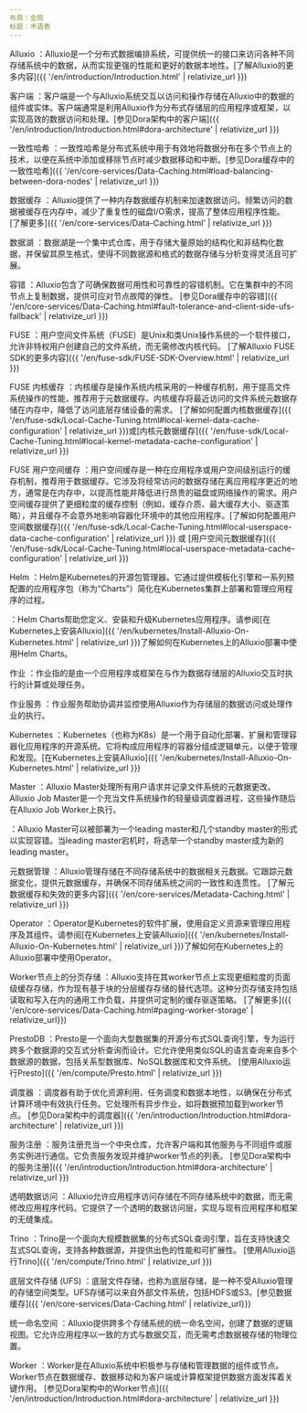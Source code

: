 ```yaml
---
布局：全局
标题：术语表
---
```


Alluxio
：Alluxio是一个分布式数据编排系统，可提供统一的接口来访问各种不同存储系统中的数据，从而实现更强的性能和更好的数据本地性。[了解Alluxio的更多内容]({{ '/en/introduction/Introduction.html' | relativize_url }})

客户端
：客户端是一个与Alluxio系统交互以访问和操作存储在Alluxio中的数据的组件或实体。客户端通常是利用Alluxio作为分布式存储层的应用程序或框架，以实现高效的数据访问和处理。[参见Dora架构中的客户端]({{ '/en/introduction/Introduction.html#dora-architecture' | relativize_url }})

一致性哈希
：一致性哈希是分布式系统中用于有效地将数据分布在多个节点上的技术，以便在系统中添加或移除节点时减少数据移动和中断。[参见Dora缓存中的一致性哈希]({{ '/en/core-services/Data-Caching.html#load-balancing-between-dora-nodes' | relativize_url }})

数据缓存
：Alluxio提供了一种内存数据缓存机制来加速数据访问。频繁访问的数据被缓存在内存中，减少了重复性的磁盘I/O需求，提高了整体应用程序性能。 [了解更多]({{ '/en/core-services/Data-Caching.html' | relativize_url }})

数据湖
：数据湖是一个集中式仓库，用于存储大量原始的结构化和非结构化数据，并保留其原生格式，使得不同数据源和格式的数据存储与分析变得灵活且可扩展。

容错
：Alluxio包含了可确保数据可用性和可靠性的容错机制。它在集群中的不同节点上复制数据，提供可应对节点故障的弹性。 [参见Dora缓存中的容错]({{ '/en/core-services/Data-Caching.html#fault-tolerance-and-client-side-ufs-fallback' | relativize_url }})

FUSE
：用户空间文件系统（FUSE）是Unix和类Unix操作系统的一个软件接口，允许非特权用户创建自己的文件系统，而无需修改内核代码。 [了解Alluxio FUSE SDK的更多内容]({{ '/en/fuse-sdk/FUSE-SDK-Overview.html' | relativize_url }})

FUSE 内核缓存
：内核缓存是操作系统内核采用的一种缓存机制，用于提高文件系统操作的性能，推荐用于元数据缓存。内核缓存将最近访问的文件系统元数据存储在内存中，降低了访问底层存储设备的需求。 [了解如何配置内核数据缓存]({{ '/en/fuse-sdk/Local-Cache-Tuning.html#local-kernel-data-cache-configuration' | relativize_url }})或[内核元数据缓存]({{ '/en/fuse-sdk/Local-Cache-Tuning.html#local-kernel-metadata-cache-configuration' | relativize_url }})

FUSE 用户空间缓存
：用户空间缓存是一种在应用程序或用户空间级别运行的缓存机制，推荐用于数据缓存。它涉及将经常访问的数据存储在离应用程序更近的地方，通常是在内存中，以提高性能并降低进行昂贵的磁盘或网络操作的需求。用户空间缓存提供了更细粒度的缓存控制（例如，缓存介质、最大缓存大小、驱逐策略），并且缓存不会意外地影响容器化环境中的其他应用程序。[了解如何配置用户空间数据缓存]({{ '/en/fuse-sdk/Local-Cache-Tuning.html#local-userspace-data-cache-configuration' | relativize_url }}) 或 [用户空间元数据缓存]({{ '/en/fuse-sdk/Local-Cache-Tuning.html#local-userspace-metadata-cache-configuration' | relativize_url }})

Helm
：Helm是Kubernetes的开源包管理器。它通过提供模板化引擎和一系列预配置的应用程序包（称为“Charts”）简化在Kubernetes集群上部署和管理应用程序的过程。

：Helm Charts帮助您定义、安装和升级Kubernetes应用程序。请参阅[在Kubernetes上安装Alluxio]({{ '/en/kubernetes/Install-Alluxio-On-Kubernetes.html' | relativize_url }})了解如何在Kubernetes上的Alluxio部署中使用Helm Charts。

作业
：作业指的是由一个应用程序或框架在与作为数据存储层的Alluxio交互时执行的计算或处理任务。

作业服务
：作业服务帮助协调并监控使用Alluxio作为存储层的数据访问或处理作业的执行。

Kubernetes
：Kubernetes（也称为K8s）是一个用于自动化部署、扩展和管理容器化应用程序的开源系统。它将构成应用程序的容器分组成逻辑单元，以便于管理和发现。[在Kubernetes上安装Alluxio]({{ '/en/kubernetes/Install-Alluxio-On-Kubernetes.html' | relativize_url }})

Master
：Alluxio Master处理所有用户请求并记录文件系统的元数据更改。Alluxio Job Master是一个充当文件系统操作的轻量级调度器进程，这些操作随后在Alluxio Job Worker上执行。

：Alluxio Master可以被部署为一个leading master和几个standby master的形式以实现容错。当leading master宕机时，将选举一个standby master成为新的leading master。

元数据管理
：Alluxio管理存储在不同存储系统中的数据相关元数据。它跟踪元数据变化，提供元数据缓存，并确保不同存储系统之间的一致性和连贯性。 [了解元数据缓存和失效的更多内容]({{ '/en/core-services/Metadata-Caching.html' | relativize_url }})

Operator
：Operator是Kubernetes的软件扩展，使用自定义资源来管理应用程序及其组件。请参阅[在Kubernetes上安装Alluxio]({{ '/en/kubernetes/Install-Alluxio-On-Kubernetes.html' | relativize_url }})了解如何在Kubernetes上的Alluxio部署中使用Operator。

Worker节点上的分页存储
：Alluxio支持在其worker节点上实现更细粒度的页面级缓存存储，作为现有基于块的分层缓存存储的替代选项。这种分页存储支持包括读取和写入在内的通用工作负载，并提供可定制的缓存驱逐策略。 [了解更多]({{ '/en/core-services/Data-Caching.html#paging-worker-storage' | relativize_url}})

PrestoDB
：Presto是一个面向大型数据集的开源分布式SQL查询引擎，专为运行跨多个数据源的交互式分析查询而设计。它允许使用类似SQL的语言查询来自多个数据源的数据，包括关系型数据库、NoSQL数据库和文件系统。 [使用Alluxio运行Presto]({{ '/en/compute/Presto.html' | relativize_url }})

调度器
：调度器有助于优化资源利用、任务调度和数据本地性，以确保在分布式计算环境中有效执行任务。它处理所有异步作业，如将数据预加载到worker节点。 [参见Dora架构中的调度器]({{ '/en/introduction/Introduction.html#dora-architecture' | relativize_url }})

服务注册
：服务注册充当一个中央仓库，允许客户端和其他服务与不同组件或服务实例进行通信。它负责服务发现并维护worker节点的列表。 [参见Dora架构中的服务注册]({{ '/en/introduction/Introduction.html#dora-architecture' | relativize_url }})

透明数据访问
：Alluxio允许应用程序访问存储在不同存储系统中的数据，而无需修改应用程序代码。它提供了一个透明的数据访问层，实现与现有应用程序和框架的无缝集成。

Trino
：Trino是一个面向大规模数据集的分布式SQL查询引擎，旨在支持快速交互式SQL查询，支持各种数据源，并提供出色的性能和可扩展性。 [使用Alluxio运行Trino]({{ '/en/compute/Trino.html' | relativize_url }})

底层文件存储 (UFS)
：底层文件存储，也称为底层存储，是一种不受Alluxio管理的存储空间类型。UFS存储可以来自外部文件系统，包括HDFS或S3。[参见数据缓存]({{ '/en/core-services/Data-Caching.html' | relativize_url}})

统一命名空间
：Alluxio提供跨多个存储系统的统一命名空间，创建了数据的逻辑视图。它允许应用程序以一致的方式与数据交互，而无需考虑数据被存储的物理位置。

Worker
：Worker是在Alluxio系统中积极参与存储和管理数据的组件或节点。Worker节点在数据缓存、数据移动和为客户端或计算框架提供数据方面发挥着关键作用。 [参见Dora架构中的Worker节点]({{ '/en/introduction/Introduction.html#dora-architecture' | relativize_url }})
